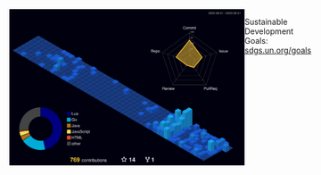 <div style="display: flex;">
  <img src="./profile-3d-contrib/profile-night-view.svg" alt="lavantien profile's gitblock" title="lavantien profile's gitblock" height="280" style="float: left" />
  <p style="float: left">Sustainable Development Goals: <a href="https://sdgs.un.org/goals" target=”_blank”>sdgs.un.org/goals</a></p>
</div>
